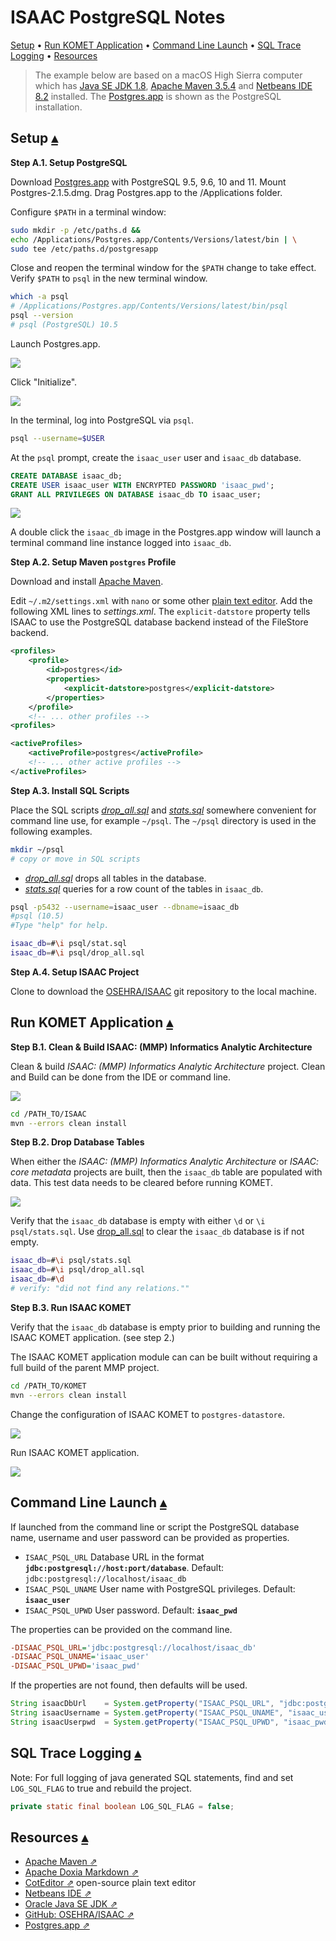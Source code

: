# ISAAC PostgreSQL Notes

<a id="toc"></a>
[Setup](#Setup) •
[Run KOMET Application](#RunApp) •
[Command Line Launch](#CliLaunch) •
[SQL Trace Logging](#SqlLogging) •
[Resources](#Resources)

> The example below are based on a macOS High Sierra computer which has [Java SE JDK 1.8](https://www.oracle.com/technetwork/java/javase/downloads/index.html), [Apache Maven 3.5.4](https://maven.apache.org/download.cgi) and [Netbeans IDE 8.2](https://netbeans.org/downloads/) installed.  The [Postgres.app](https://postgresapp.com/) is shown as the PostgreSQL installation.

## Setup <a id="Setup">[▴](#toc)</a>

**Step A.1. Setup PostgreSQL**

Download [Postgres.app](https://postgresapp.com/downloads.html) with PostgreSQL 9.5, 9.6, 10 and 11. Mount Postgres-2.1.5.dmg. Drag Postgres.app to the /Applications folder.

Configure `$PATH` in a terminal window:

``` sh
sudo mkdir -p /etc/paths.d &&
echo /Applications/Postgres.app/Contents/Versions/latest/bin | \
sudo tee /etc/paths.d/postgresapp
```

Close and reopen the terminal window for the `$PATH` change to take effect. Verify `$PATH` to `psql` in the new terminal window.

``` sh
which -a psql
# /Applications/Postgres.app/Contents/Versions/latest/bin/psql
psql --version
# psql (PostgreSQL) 10.5
```

Launch Postgres.app.

![](README_files/images/PostgresApp.01.png)

Click "Initialize".

![](README_files/images/PostgresApp.02.png)

In the terminal, log into PostgreSQL via `psql`.

``` sh
psql --username=$USER
```

At the `psql` prompt, create the `isaac_user` user and `isaac_db` database.

``` sql
CREATE DATABASE isaac_db;
CREATE USER isaac_user WITH ENCRYPTED PASSWORD 'isaac_pwd';
GRANT ALL PRIVILEGES ON DATABASE isaac_db TO isaac_user;
```

![](README_files/images/PostgresApp.03.png)

A double click the `isaac_db` image in the Postgres.app window will launch a terminal command line instance logged into `isaac_db`.

**Step A.2. Setup Maven `postgres` Profile**

Download and install [Apache Maven](https://maven.apache.org/download.cgi).

Edit `~/.m2/settings.xml` with `nano` or some other [plain text editor](https://github.com/coteditor/CotEditor). Add the following XML lines to _settings.xml_.  The `explicit-datstore` property tells ISAAC to use the PostgreSQL database backend instead of the FileStore backend.

``` xml
<profiles>
    <profile>
        <id>postgres</id>
        <properties>
            <explicit-datstore>postgres</explicit-datstore>
        </properties>
    </profile>
    <!-- ... other profiles -->
<profiles>
```

``` xml
<activeProfiles>
    <activeProfile>postgres</activeProfile>
    <!-- ... other active profiles -->
</activeProfiles>
```

**Step A.3. Install SQL Scripts**

Place the SQL scripts _[drop_all.sql](README_files/sql_scripts/drop_all.sql)_ and _[stats.sql](README_files/sql_scripts/stats.sql)_ somewhere convenient for command line use, for example `~/psql`. The `~/psql` directory is used in the following examples.

``` sh
mkdir ~/psql
# copy or move in SQL scripts
```

* _[drop_all.sql](README_files/sql_scripts/drop_all.sql)_ drops all tables in the database.
* _[stats.sql](README_files/sql_scripts/stats.sql)_ queries for a row count of the tables in `isaac_db`.

``` sh
psql -p5432 --username=isaac_user --dbname=isaac_db
#psql (10.5)
#Type "help" for help.

isaac_db=#\i psql/stat.sql
isaac_db=#\i psql/drop_all.sql
```

**Step A.4. Setup ISAAC Project**

Clone to download the [OSEHRA/ISAAC](https://github.com/OSEHRA/ISAAC) git repository to the local machine.

## Run KOMET Application <a id="RunApp">[▴](#toc)</a>

**Step B.1. Clean & Build ISAAC: (MMP) Informatics Analytic Architecture**

Clean & build _ISAAC: (MMP) Informatics Analytic Architecture_ project. Clean and Build can be done from the IDE or command line.

![](README_files/images/Netbeans.02.png)

``` sh
cd /PATH_TO/ISAAC
mvn --errors clean install
```

**Step B.2. Drop Database Tables**

When either the _ISAAC: (MMP) Informatics Analytic Architecture_ or _ISAAC: core metadata_ projects are built, then the `isaac_db` table are populated with data. This test data needs to be cleared before running KOMET.

![](README_files/images/Netbeans.01.png)

Verify that the `isaac_db` database is empty with either `\d` or `\i psql/stats.sql`. Use [drop_all.sql](README_files/sql_scripts/drop_all.sql) to clear the `isaac_db` database is if not empty.

``` sh
isaac_db=#\i psql/stats.sql
isaac_db=#\i psql/drop_all.sql
isaac_db=#\d
# verify: "did not find any relations.""
```

**Step B.3. Run ISAAC KOMET**

Verify that the `isaac_db` database is empty prior to building and running the ISAAC KOMET application. (see step 2.)

The ISAAC KOMET application module can can be built without requiring a full build of the parent MMP project.

``` sh
cd /PATH_TO/KOMET
mvn --errors clean install
```
Change the configuration of ISAAC KOMET to `postgres-datastore`.

![](README_files/images/Netbeans.04.png)

Run ISAAC KOMET application.

![](README_files/images/Netbeans.03.png)

## Command Line Launch <a id="CliLaunch">[▴](#toc)</a>

If launched from the command line or script the PostgreSQL database name, username and user password can be provided as properties.  

* `ISAAC_PSQL_URL` Database URL in the format **`jdbc:postgresql://host:port/database`**. Default: `jdbc:postgresql://localhost/isaac_db`
* `ISAAC_PSQL_UNAME` User name with PostgreSQL privileges. Default: **`isaac_user `**
* `ISAAC_PSQL_UPWD`  User password. Default: **`isaac_pwd`**

The properties can be provided on the command line.

``` ini
-DISAAC_PSQL_URL='jdbc:postgresql://localhost/isaac_db'
-DISAAC_PSQL_UNAME='isaac_user'
-DISAAC_PSQL_UPWD='isaac_pwd'
```

If the properties are not found, then defaults will be used.

``` java
String isaacDbUrl    = System.getProperty("ISAAC_PSQL_URL", "jdbc:postgresql://localhost/isaac_db");
String isaacUsername = System.getProperty("ISAAC_PSQL_UNAME", "isaac_user");
String isaacUserpwd  = System.getProperty("ISAAC_PSQL_UPWD", "isaac_pwd");
```

## SQL Trace Logging <a id="SqlLogging">[▴](#toc)</a>

Note: For full logging of java generated SQL statements, find and set `LOG_SQL_FLAG` to true and rebuild the project.

``` java
private static final boolean LOG_SQL_FLAG = false;
```

## Resources <a id="Resources">[▴](#toc)</a>

* [Apache Maven ⇗](https://maven.apache.org/download.cgi)
* [Apache Doxia Markdown ⇗](https://maven.apache.org/doxia/doxia/doxia-modules/doxia-module-markdown/)
* [CotEditor ⇗](https://github.com/coteditor/CotEditor) open-source plain text editor
* [Netbeans IDE ⇗](https://netbeans.org/downloads/)
* [Oracle Java SE JDK ⇗](https://www.oracle.com/technetwork/java/javase/downloads/index.html)
* [GitHub: OSEHRA/ISAAC ⇗](https://github.com/OSEHRA/ISAAC)
* [Postgres.app ⇗](https://postgresapp.com/)

